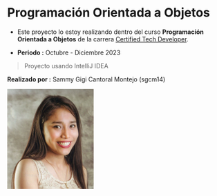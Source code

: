 # Programación Orientada a Objetos

- Este proyecto lo estoy realizando dentro del curso **Programación Orientada a Objetos** de la carrera [Certified Tech Developer](https://www.digitalhouse.com/ar/productos/programacion/certified-tech-developer "Certified Tech Developer").

- **Periodo :** Octubre - Diciembre 2023
> Proyecto usando IntelliJ IDEA

**Realizado por :** Sammy Gigi Cantoral Montejo (sgcm14)

<img src ="https://raw.githubusercontent.com/sgcm14/sgcm14/main/sammy.jpg" width="200">